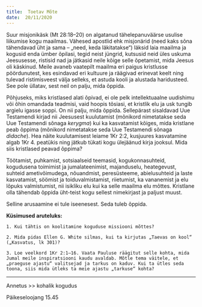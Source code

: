 ```yaml
---
title:  Toetav Mõte  
date:  20/11/2020  
---
```


Suur misjonikäsk (Mt 28:18–20) on algatanud tähelepanuväärse usulise liikumise kogu maailmas. Vähesed apostlid ehk misjonärid (need kaks sõna tähendavad üht ja sama – „need, keda läkitatakse“) läksid laia maailma ja kogusid enda ümber õpilasi, tegid neist jüngrid, kutsusid neid üles uskuma Jeesusesse, ristisid nad ja jätkasid neile kõige selle õpetamist, mida Jeesus oli käskinud. Meile avaneb vaatepilt maailma eri paigus kristlusse pöördunutest, kes esindavad eri kultuure ja räägivad erinevat keelt ning tulevad ristimisveest välja selleks, et astuda kooli ja alustada haridusteed. See pole üllatav, sest neil on palju, mida õppida.

Põhjuseks, miks kristlased alati õpivad, ei ole pelk intellektuaalne uudishimu või õhin omandada teadmisi, vaid hoopis tõsiasi, et kristlik elu ja usk tungib argielu igasse soppi. On nii palju, mida õppida. Sellepärast sisaldavad Uue Testamendi kirjad nii Jeesusest kuulutamist (mõnikord nimetatakse seda Uue Testamendi sõnaga _kerygma_) kui ka kasvatamist kõiges, mida kristlane peab õppima (mõnikord nimetatakse seda Uue Testamendi sõnaga _didache_). Hea näite kuulutamisest leiame 1Kr 2:2, kusjuures kasvatamine algab 1Kr 4. peatükis ning jätkub tükati kogu ülejäänud kirja jooksul. Mida siis kristlased peavad õppima?

Töötamist, puhkamist, sotsiaalseid teemasid, kogukonnasuhteid, kogudusena toimimist ja jumalateenimist, majanduselu, heategevust, suhteid ametivõimudega, nõuandmist, peresüsteeme, abielusuhteid ja laste kasvatamist, söömist ja toiduvalmistamist, riietumist, ka vananemist ja elu lõpuks valmistumist, nii isikliku elu kui ka selle maailma elu mõttes. Kristlane olla tähendab õppida üht-teist kogu sellest nimekirjast ja paljust muust.

Selline arusaamine ei tule iseenesest. Seda tuleb õppida.

**Küsimused aruteluks:**

`1. Kui tähtis on koolitamine koguduse missiooni mõttes?`

`2. Mida pidas Ellen G. White silmas, kui ta kirjutas „Taevas on kool“ („Kasvatus, lk 301)?`

`3. Loe veelkord 1Kr 2:1–16. Vaata Pauluse räägitut selle kohta, mida Jumal meile inspiratsiooni kaudu avaldab. Mõtle tema väitele, et „praeguse ajastu“ valitsejad ja tarkus on kaduv. Kui ta ütles seda toona, siis mida ütleks ta meie ajastu „tarkuse“ kohta?`

---
  
Annetus >> kohalik kogudus  
  
Päikeseloojang 15.45